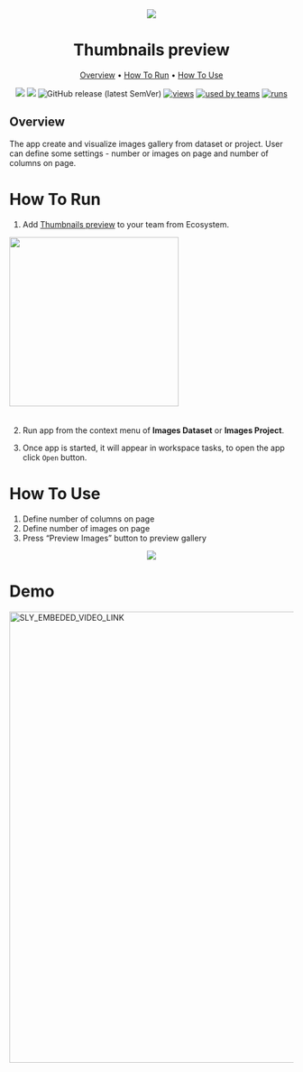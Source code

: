 <div align="center" markdown>
<img src="https://i.imgur.com/jjtOwR3.png"/>


# Thumbnails preview

<p align="center">
  <a href="#Overview">Overview</a> •
  <a href="#How-To-Run">How To Run</a> •
  <a href="#How-To-Use">How To Use</a> 
</p>


[![](https://img.shields.io/badge/supervisely-ecosystem-brightgreen)](https://ecosystem.supervise.ly/apps/thumbnails-preview)
[![](https://img.shields.io/badge/slack-chat-green.svg?logo=slack)](https://supervise.ly/slack)
![GitHub release (latest SemVer)](https://img.shields.io/github/v/release/supervisely-ecosystem/thumbnails-preview)
[![views](https://app.supervise.ly/public/api/v3/ecosystem.counters?repo=supervisely-ecosystem/thumbnails-preview&counter=views&label=views)](https://supervise.ly)
[![used by teams](https://app.supervise.ly/public/api/v3/ecosystem.counters?repo=supervisely-ecosystem/thumbnails-preview&counter=downloads&label=used%20by%20teams)](https://supervise.ly)
[![runs](https://app.supervise.ly/public/api/v3/ecosystem.counters?repo=supervisely-ecosystem/thumbnails-preview&counter=runs&label=runs&123)](https://supervise.ly)

</div>

## Overview

The app create and visualize images gallery from dataset or project. User can define some settings - number or images on page and number of columns on page. 

# How To Run 

1. Add [Thumbnails preview](https://ecosystem.supervise.ly/apps/thumbnails-preview) to your team from Ecosystem.

<img data-key="sly-module-link" data-module-slug="supervisely-ecosystem/crop-objects-on-image" src="https://i.imgur.com/sZKsyQi.png" width="300px" style='padding-bottom: 20px'/>  

2. Run app from the context menu of **Images Dataset** or **Images Project**.

3. Once app is started, it will appear in workspace tasks, to open the app click `Open` button.



# How To Use

1. Define number of columns on page
2. Define number of images on page
3. Press “Preview Images” button to preview gallery

<div align="center" markdown>
<img src="https://i.imgur.com/crQ2uT2.png"/>
</div>


# Demo

<a data-key="sly-embeded-video-link" href="https://youtu.be/VeANefh_Gfg" data-video-code="VeANefh_Gfg"> <img src="https://i.imgur.com/ztTRL06.png" alt="SLY_EMBEDED_VIDEO_LINK"  width="800"> </a>  
